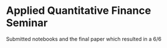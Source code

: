 # Applied Quantitative Finance Seminar
Submitted notebooks and the final paper which resulted in a 6/6
